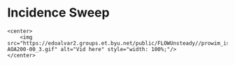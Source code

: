 # Incidence Sweep

```@raw html
<center>
    <img src="https://edoalvar2.groups.et.byu.net/public/FLOWUnsteady//prowim_isoprop_J100-AOA200-00_3.gif" alt="Vid here" style="width: 100%;"/>
</center>
```

